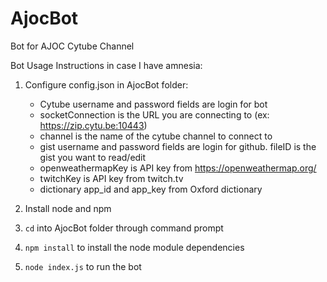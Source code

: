 # AjocBot
Bot for AJOC Cytube Channel

Bot Usage Instructions in case I have amnesia:

1. Configure config.json in AjocBot folder:

     - Cytube username and password fields are login for bot
     - socketConnection is the URL you are connecting to (ex: https://zip.cytu.be:10443)
     - channel is the name of the cytube channel to connect to
     - gist username and password fields are login for github. fileID is the gist you want to read/edit
     - openweathermapKey is API key from https://openweathermap.org/
     - twitchKey is API key from twitch.tv
     - dictionary app_id and app_key from Oxford dictionary
   
2. Install node and npm
3. `cd` into AjocBot folder through command prompt
4. `npm install` to install the node module dependencies
5. `node index.js` to run the bot
